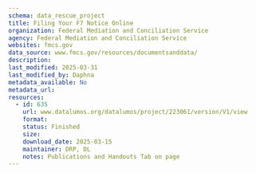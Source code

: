 ```yaml
---
schema: data_rescue_project 
title: Filing Your F7 Notice Online
organization: Federal Mediation and Conciliation Service
agency: Federal Mediation and Conciliation Service
websites: fmcs.gov
data_source: www.fmcs.gov/resources/documentsanddata/
description: 
last_modified: 2025-03-31
last_modified_by: Daphna
metadata_available: No
metadata_url: 
resources:
  - id: 635
    url: www.datalumos.org/datalumos/project/223061/version/V1/view
    format: 
    status: Finished
    size: 
    download_date: 2025-03-15
    maintainer: DRP, DL
    notes: Publications and Handouts Tab on page
---
```

